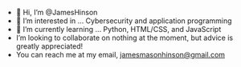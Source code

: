 - 👋 Hi, I’m @JamesHinson
- 👀 I’m interested in ... Cybersecurity and application programming
- 🌱 I’m currently learning ... Python, HTML/CSS, and JavaScript
- I’m looking to collaborate on nothing at the moment, but advice is greatly appreciated!
- You can reach me at my email, jamesmasonhinson@gmail.com

<!---
JamesHinson/JamesHinson is a ✨ special ✨ repository because its `README.md` (this file) appears on your GitHub profile.
You can click the Preview link to take a look at your changes.
--->
